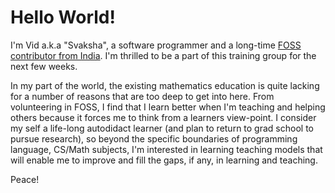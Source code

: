 # Hello World! 

I'm Vid a.k.a "Svaksha", a software programmer and a long-time [FOSS contributor from India](http://svaksha.com/pages/Bio). I'm thrilled to be a part of this training group for the next few weeks.

In my part of the world, the existing mathematics education is quite lacking for a number of reasons that are too deep to get into here. From volunteering in FOSS, I find that I learn better when I'm teaching and helping others because it forces me to think from a learners view-point. I consider my self a life-long autodidact learner (and plan to return to grad school to pursue research), so beyond the specific boundaries of programming language, CS/Math subjects, I'm interested in learning teaching models that will enable me to improve and fill the gaps, if any, in learning and teaching.

Peace!
